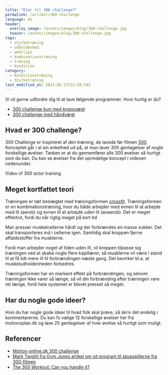 ```yaml
---
title: "Klar til 300 challenge?"
permalink: /artikel/300-challenge
language: da
header:
  overlay_image: /assets/images/blog/300-challenge.jpg
  teaser: /assets/images/blog/300-challenge.jpg
tags:
  - styrketræning
  - udholdenhed
  - webclips
  - kombinationstræning
  - træning
  - kondition
category:
  - Konditionstræning
  - Styrketræning
last_modified_at: 2013-02-13T22:20:54Z
---
```


Vi vil gerne udfordre dig til at lave følgende programmer. Hvor hurtig er du?

- [300 challenge kun med kropsvægt](/exerciseprogram/show/62)
- [300 challenge med håndvægt](/exerciseprogram/show/79)

Hvad er 300 challenge?
----------------------

300 Challenge er inspireret af den træning, de lavede før filmen [300](http://en.wikipedia.org/wiki/300_(film)). Konceptet går i al sin enkelhed ud på, at man laver 300 gentagelser af nogle forskellige øvelser. Tanken er at du gennemfører alle 300 øvelser så hurtigt som du kan. Du kan se øvelser fra det oprindelige koncept i videoen nedenunder.

 Video of 300 actor training

Meget kortfattet teori
----------------------

Træningen er tæt beslægtet med træningsformen [crossfit](../../../../../../artikel/crossfit). Træningsformen er en kombinationstræning, hvor du både arbejder med evnen til at arbejde med ilt (aerob) og evnen til at arbejde uden ilt (anaerob). Det er meget effektivt, fordi du når rigtig meget på kort tid

Man presser muskelcellerne hårdt og der forbrændes en masse sukker. Det skal transporteres ind i cellerne igen. Samtidig skal kroppen fjerne affaldsstoffer fra musklerne.

Fordi man arbejder noget af tiden uden ilt, vil kroppen tilpasse sig træningen ved at skabe nogle flere kapillærer, så musklerne vil være i stand til at få lidt mere ilt til forbrændingen næste gang. Det bevirker bl.a. at muskeludholdenheden forbedres.

Træningsformen har en markant effekt på forbrændingen, og selvom træningen ikke varer så længe, så vil din forbrænding efter træningen vare ret længe, fordi hele systemet er blevet presset så meget.

Har du nogle gode ideer?
------------------------

Hvis du har nogle gode ideer til hvad folk skal prøve, så skriv det endelig i kommentarerne. Du kan fx vælge 12 forskellige øvelser her fra motionsplan.dk og lave 25 gentagelser af hver øvelse så hurtigt som muligt.

Referencer
----------

- [Motion-online.dk 300 challenge](http://www.motion-online.dk/styrketraening/styrke_-_artikler/300_challenge_-_videoartikel/)
- [Mark Twight fra Gym Jones artikel om sit program til skuespillerne fra 300-filmen](http://www.gymjones.com/knowledge.php?id=35)
- [The 300 Workout: Can you handle it?](http://www.webmd.com/fitness-exercise/features/the-300-workout-can-you-handle-it)
